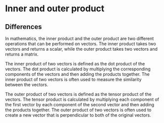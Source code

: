   
# Inner and outer product

## Differences

In mathematics, the inner product and the outer product are two different operations that can be performed on vectors. The inner product takes two vectors and returns a scalar, while the outer product takes two vectors and returns a matrix.

The inner product of two vectors is defined as the dot product of the vectors. The dot product is calculated by multiplying the corresponding components of the vectors and then adding the products together. The inner product of two vectors is often used to measure the similarity between the vectors.

The outer product of two vectors is defined as the tensor product of the vectors. The tensor product is calculated by multiplying each component of the first vector by each component of the second vector and then adding the products together. The outer product of two vectors is often used to create a new vector that is perpendicular to both of the original vectors.